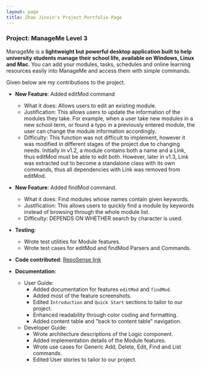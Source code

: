 ```yaml
---
layout: page
title: Zhao Jinxin's Project Portfolio Page
---
```


### Project: ManageMe Level 3

ManageMe is a **lightweight but powerful desktop application built to help university students manage their school life,
available on Windows, Linux and Mac**. You can add your modules, tasks, schedules and online learning resources easily
into ManageMe and access them with simple commands.

Given below are my contributions to the project.

* **New Feature**: Added editMod command
  * What it does: Allows users to edit an existing module.
  * Justification: This allows users to update the information of the modules they take. For example,
    when a user take new modules in a new school term, or found a typo in a previously entered module,
    the user can change the module information accordingly.
  * Difficulty: This function was not difficult to implement, however it was modified in different stages of the project
    due to changing needs. Initially in v1.2, a module contains both a name and a Link, thus editMod must be able to edit both.
    However, later in v1.3, Link was extracted out to become a standalone class with its own commands,
    thus all dependencies with Link was removed from editMod.

* **New Feature**: Added findMod command.
  * What it does: Find modules whose names contain given keywords.
  * Justification: This allows users to quickly find a module by keywords instead of browsing through the whole module list.
  * Difficulty: DEPENDS ON WHETHER search by character is used.


* **Testing**:
  * Wrote test utilities for Module features.
  * Wrote test cases for editMod and findMod Parsers and Commands.

* **Code contributed**: [RepoSense link](https://nus-cs2103-ay2122s1.github.io/tp-dashboard/?search=&sort=groupTitle&sortWithin=title&since=2021-09-17&timeframe=commit&mergegroup=&groupSelect=groupByRepos&breakdown=false&tabOpen=true&tabType=authorship&tabAuthor=JinxinZhao315&tabRepo=AY2122S1-CS2103T-W11-3%2Ftp%5Bmaster%5D&authorshipIsMergeGroup=false&authorshipFileTypes=docs~functional-code~test-code~other&authorshipIsBinaryFileTypeChecked=false)

* **Documentation**:
  * User Guide:
    * Added documentation for features `editMod` and `findMod`.
    * Added most of the feature screenshots.
    * Edited `Introduction` and `Quick Start` sections to tailor to our project.
    * Enhanced readability through color coding and formatting.
    * Added content table and "back to content table" navigation.
  * Developer Guide:
    * Wrote architecture descriptions of the Logic component.
    * Added implementation details of the Module features.
    * Wrote use cases for Generic Add, Delete, Edit, Find and List commands.
    * Edited User stories to tailor to our project.


